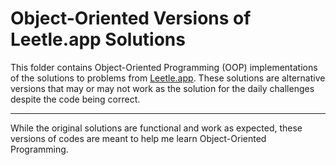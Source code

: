 # Object-Oriented Versions of Leetle.app Solutions

This folder contains Object-Oriented Programming (OOP) implementations of the solutions to problems from [Leetle.app](https://leetle.app/). These solutions are alternative versions that may or may not work as the solution for the daily challenges despite the code being correct.

 --------------------------------------------------------------------------------------------------------------------------------

While the original solutions are functional and work as expected, these versions of codes are meant to help me learn Object-Oriented Programming.
